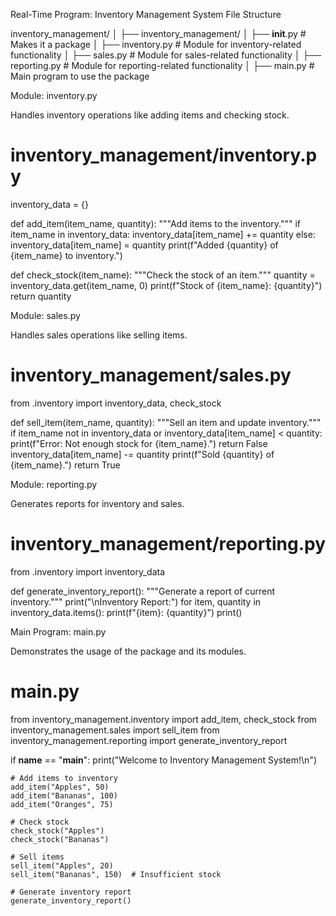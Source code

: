 Real-Time Program: Inventory Management System
File Structure

inventory_management/
│
├── inventory_management/
│   ├── __init__.py           # Makes it a package
│   ├── inventory.py          # Module for inventory-related functionality
│   ├── sales.py              # Module for sales-related functionality
│   ├── reporting.py          # Module for reporting-related functionality
│
├── main.py                   # Main program to use the package

Module: inventory.py

Handles inventory operations like adding items and checking stock.

# inventory_management/inventory.py

inventory_data = {}

def add_item(item_name, quantity):
    """Add items to the inventory."""
    if item_name in inventory_data:
        inventory_data[item_name] += quantity
    else:
        inventory_data[item_name] = quantity
    print(f"Added {quantity} of {item_name} to inventory.")

def check_stock(item_name):
    """Check the stock of an item."""
    quantity = inventory_data.get(item_name, 0)
    print(f"Stock of {item_name}: {quantity}")
    return quantity

Module: sales.py

Handles sales operations like selling items.

# inventory_management/sales.py
from .inventory import inventory_data, check_stock

def sell_item(item_name, quantity):
    """Sell an item and update inventory."""
    if item_name not in inventory_data or inventory_data[item_name] < quantity:
        print(f"Error: Not enough stock for {item_name}.")
        return False
    inventory_data[item_name] -= quantity
    print(f"Sold {quantity} of {item_name}.")
    return True

Module: reporting.py

Generates reports for inventory and sales.

# inventory_management/reporting.py
from .inventory import inventory_data

def generate_inventory_report():
    """Generate a report of current inventory."""
    print("\nInventory Report:")
    for item, quantity in inventory_data.items():
        print(f"{item}: {quantity}")
    print()

Main Program: main.py

Demonstrates the usage of the package and its modules.

# main.py
from inventory_management.inventory import add_item, check_stock
from inventory_management.sales import sell_item
from inventory_management.reporting import generate_inventory_report

if __name__ == "__main__":
    print("Welcome to Inventory Management System!\n")
    
    # Add items to inventory
    add_item("Apples", 50)
    add_item("Bananas", 100)
    add_item("Oranges", 75)
    
    # Check stock
    check_stock("Apples")
    check_stock("Bananas")
    
    # Sell items
    sell_item("Apples", 20)
    sell_item("Bananas", 150)  # Insufficient stock
    
    # Generate inventory report
    generate_inventory_report()

